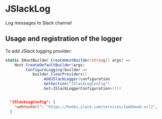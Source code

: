 # JSlackLog
Log messages to Slack channel

## Usage and registration of the logger

To add JSlack logging provider:

```C#
static IHostBuilder CreateHostBuilder(string[] args) =>
    Host.CreateDefaultBuilder(args)
        .ConfigureLogging(builder =>
            builder.ClearProviders()
                .AddJSlackLogger(configuration
                .GetSection("JSlackLogConfig")
                .Get<JSlackLoggerConfiguration>()))
```

``` appsettings.json

  "JSlackLogConfig": {
    "webhookUrl": "https://hooks.slack.com/services/{webhook-url}",
  }

```
